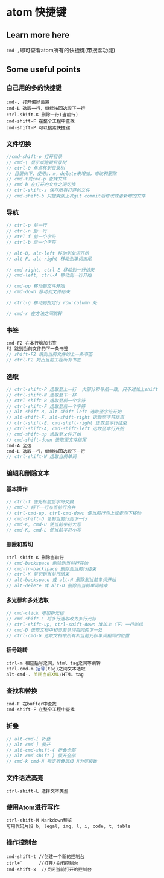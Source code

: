# atom 快捷键

## Learn more here

`cmd-,`即可查看atom所有的快捷键(带搜索功能)

## Some useful points

### 自己用的多的快捷键

```
cmd-, 打开偏好设置
cmd-L 选取一行，继续按回选取下一行
ctrl-shift-K 删除一行(当前行)
cmd-shift-F 在整个工程中查找
cmd-shift-P 可以搜索快捷键
```

### 文件切换

```javascript
//cmd-shift-o 打开目录
// cmd-\ 显示或隐藏目录树
// ctrl-0 焦点移到目录树
// 目录树下，使用a，m，delete来增加，修改和删除
// cmd-t或cmd-p 查找文件
// cmd-b 在打开的文件之间切换
// ctrl-shift-s 保存所有打开的文件
// cmd-shift-b 只搜索从上次git commit后修改或者新增的文件
```

### 导航

```javascript
// ctrl-p 前一行
// ctrl-n 后一行
// ctrl-f 前一个字符
// ctrl-b 后一个字符

// alt-B, alt-left 移动到单词开始
// alt-F, alt-right 移动到单词末尾

// cmd-right, ctrl-E 移动到一行结束
// cmd-left, ctrl-A 移动到一行开始

// cmd-up 移动到文件开始
// cmd-down 移动到文件结束

// ctrl-g 移动到指定行 row:column 处

// cmd-r 在方法之间跳转
```

### 书签

```javascript
cmd-F2 在本行增加书签
F2 跳到当前文件的下一条书签
// shift-F2 跳到当前文件的上一条书签
// ctrl-F2 列出当前工程所有书签
```

### 选取

```javascript
// ctrl-shift-P 选取至上一行  大部分和导航一致，只不过加上shift
// ctrl-shift-N 选取至下一样
// ctrl-shift-B 选取至前一个字符
// ctrl-shift-F 选取至后一个字符
// alt-shift-B, alt-shift-left 选取至字符开始
// alt-shift-F, alt-shift-right 选取至字符结束
// ctrl-shift-E, cmd-shift-right 选取至本行结束
// ctrl-shift-A, cmd-shift-left 选取至本行开始
// cmd-shift-up 选取至文件开始
// cmd-shift-down 选取至文件结尾
cmd-A 全选
cmd-L 选取一行，继续按回选取下一行
// ctrl-shift-W 选取当前单词
```

### 编辑和删除文本

#### 基本操作

```javascript
// ctrl-T 使光标前后字符交换
// cmd-J 将下一行与当前行合并
// ctrl-cmd-up, ctrl-cmd-down 使当前行向上或者向下移动
// cmd-shift-D 复制当前行到下一行
// cmd-K, cmd-U 使当前字符大写
// cmd-K, cmd-L 使当前字符小写
```

#### 删除和剪切

```javascript
ctrl-shift-K 删除当前行
// cmd-backspace 删除到当前行开始
// cmd-fn-backspace 删除到当前行结束
// ctrl-K 剪切到当前行结束
// alt-backspace 或 alt-H 删除到当前单词开始
// alt-delete 或 alt-D 删除到当前单词结束
```

#### 多光标和多处选取

```javascript
// cmd-click 增加新光标
// cmd-shift-L 将多行选取改为多行光标
// ctrl-shift-up, ctrl-shift-down 增加上（下）一行光标
// cmd-D 选取文档中和当前单词相同的下一处
// ctrl-cmd-G 选取文档中所有和当前光标单词相同的位置
```

#### 括号跳转

```javascript
ctrl-m 相应括号之间，html tag之间等跳转
ctrl-cmd-m 括号(tag)之间文本选取
alt-cmd-. 关闭当前XML/HTML tag
```

### 查找和替换

```javascript
cmd-F 在buffer中查找
cmd-shift-F 在整个工程中查找
```

### 折叠

```javascript
// alt-cmd-[ 折叠
// alt-cmd-] 展开
// alt-cmd-shift-{ 折叠全部
// alt-cmd-shift-} 展开全部
// cmd-k cmd-N 指定折叠层级 N为层级数
```

### 文件语法高亮

```javascript
ctrl-shift-L 选择文本类型
```

### 使用Atom进行写作

```javascript
ctrl-shift-M Markdown预览
可用代码片段 b, legal, img, l, i, code, t, table
```

### 操作控制台

```
cmd-shift-t //创建一个新的控制台
ctrl+`      //打开/关闭控制台
cmd-shift-x  //关闭当前打开的控制台
```
